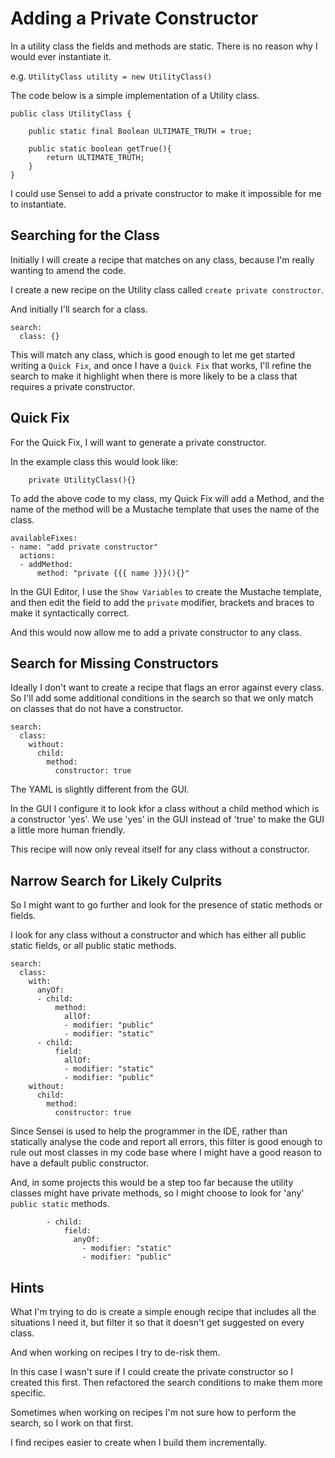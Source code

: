# Adding a Private Constructor

In a utility class the fields and methods are static. There is no reason why I would ever instantiate it.

e.g. `UtilityClass utility = new UtilityClass()`

The code below is a simple implementation of a Utility class.

~~~~~~~~
public class UtilityClass {

    public static final Boolean ULTIMATE_TRUTH = true;

    public static boolean getTrue(){
        return ULTIMATE_TRUTH;
    }
}
~~~~~~~~

I could use Sensei to add a private constructor to make it impossible for me to instantiate.

## Searching for the Class

Initially I will create a recipe that matches on any class, because I'm really wanting to amend the code.

I create a new recipe on the Utility class called `create private constructor`.

And initially I'll search for a class.

~~~~~~~~
search:
  class: {}
~~~~~~~~

This will match any class, which is good enough to let me get started writing a `Quick Fix`, and once I have a `Quick Fix` that works, I'll refine the search to make it highlight when there is more likely to be a class that requires a private constructor.

## Quick Fix

For the Quick Fix, I will want to generate a private constructor.

In the example class this would look like:

~~~~~~~~
    private UtilityClass(){}
~~~~~~~~

To add the above code to my class, my Quick Fix will add a Method, and the name of the method will be a Mustache template that uses the name of the class.

~~~~~~~~
availableFixes:
- name: "add private constructor"
  actions:
  - addMethod:
      method: "private {{{ name }}}(){}"
~~~~~~~~

In the GUI Editor, I use the `Show Variables` to create the Mustache template, and then edit the field to add the `private` modifier, brackets and braces to make it syntactically correct.

And this would now allow me to add a private constructor to any class.

## Search for Missing Constructors

Ideally I don't want to create a recipe that flags an error against every class. So I'll add some additional conditions in the search so that we only match on classes that do not have a constructor.

~~~~~~~~
search:
  class:
    without:
      child:
        method:
          constructor: true
~~~~~~~~

The YAML is slightly different from the GUI.

In the GUI I configure it to look kfor a class without a child method which is a constructor 'yes'. We use 'yes' in the GUI instead of 'true' to make the GUI a little more human friendly.

This recipe will now only reveal itself for any class without a constructor.

## Narrow Search for Likely Culprits

So I might want to go further and look for the presence of static methods or fields.

I look for any class without a constructor and which has either all public static fields, or all public static methods.

~~~~~~~~
search:
  class:
    with:
      anyOf:
      - child:
          method:
            allOf:
            - modifier: "public"
            - modifier: "static"
      - child:
          field:
            allOf:
            - modifier: "static"
            - modifier: "public"
    without:
      child:
        method:
          constructor: true
~~~~~~~~

Since Sensei is used to help the programmer in the IDE, rather than statically analyse the code and report all errors, this filter is good enough to rule out most classes in my code base where I might have a good reason to have a default public constructor.

And, in some projects this would be a step too far because the utility classes might have private methods, so I might choose to look for 'any' `public static` methods.

~~~~~~~~
        - child:
            field:
              anyOf:
                - modifier: "static"
                - modifier: "public"
~~~~~~~~

## Hints

What I'm trying to do is create a simple enough recipe that includes all the situations I need it, but filter it so that it doesn't get suggested on every class.

And when working on recipes I try to de-risk them.

In this case I wasn't sure if I could create the private constructor so I created this first. Then refactored the search conditions to make them more specific.

Sometimes when working on recipes I'm not sure how to perform the search, so I work on that first.

I find recipes easier to create when I build them incrementally.
